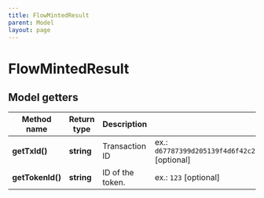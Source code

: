 ```yaml
---
title: FlowMintedResult
parent: Model
layout: page
---
```


# FlowMintedResult

## Model getters

Method name | Return type | Description | Notes
------------ | ------------- | ------------- | -------------
**getTxId()** | **string** | Transaction ID | ex.: `d67787399d205139f4d6f42c2aa4fffdf6f247411fae3706e874fbba0ce04b1b` [optional]
**getTokenId()** | **string** | ID of the token. | ex.: `123` [optional]

